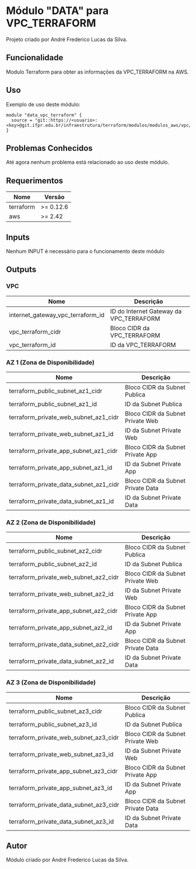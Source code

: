 # Módulo "DATA" para VPC_TERRAFORM

Projeto criado por André Frederico Lucas da Silva.

## Funcionalidade

Modulo Terraform para obter as informações da VPC_TERRAFORM na AWS.


## Uso

Exemplo de uso deste módulo:

```hcl
module "data_vpc_terraform" {
  source = "git::https://<usuario>:<key>@git.ifpr.edu.br/infraestrutura/terraform/modulos/modulos_aws/vpc/data_vpc_terraform.git"
}
```

## Problemas Conhecidos

Até agora nenhum problema está relacionado ao uso deste módulo.

<!-- BEGINNING OF PRE-COMMIT-TERRAFORM DOCS HOOK -->
## Requerimentos

| Nome | Versão |
|------|---------|
| terraform | >= 0.12.6 |
| aws | >= 2.42 |



## Inputs

Nenhum INPUT é necessário para o funcionamento deste módulo

## Outputs

### VPC

| Nome | Descrição |
|------|-------------|
| internet_gateway_vpc_terraform_id | ID do Internet Gateway da VPC_TERRAFORM |
| vpc_terraform_cidr                | Bloco CIDR da VPC_TERRAFORM             |
| vpc_terraform_id                  | ID da VPC_TERRAFORM                     |

### AZ 1 (Zona de Disponibilidade)

| Nome | Descrição |
|------|-------------|
| terraform_public_subnet_az1_cidr       | Bloco CIDR da Subnet Publica      |
| terraform_public_subnet_az1_id         | ID da Subnet Publica              |
| terraform_private_web_subnet_az1_cidr  | Bloco CIDR da Subnet Private Web  |
| terraform_private_web_subnet_az1_id    | ID da Subnet Private Web          |
| terraform_private_app_subnet_az1_cidr  | Bloco CIDR da Subnet Private App  |
| terraform_private_app_subnet_az1_id    | ID da Subnet Private App          |
| terraform_private_data_subnet_az1_cidr | Bloco CIDR da Subnet Private Data |
| terraform_private_data_subnet_az1_id   | ID da Subnet Private Data         |

### AZ 2 (Zona de Disponibilidade)

| Nome | Descrição |
|------|-------------|
| terraform_public_subnet_az2_cidr       | Bloco CIDR da Subnet Publica      |
| terraform_public_subnet_az2_id         | ID da Subnet Publica              |
| terraform_private_web_subnet_az2_cidr  | Bloco CIDR da Subnet Private Web  |
| terraform_private_web_subnet_az2_id    | ID da Subnet Private Web          |
| terraform_private_app_subnet_az2_cidr  | Bloco CIDR da Subnet Private App  |
| terraform_private_app_subnet_az2_id    | ID da Subnet Private App          |
| terraform_private_data_subnet_az2_cidr | Bloco CIDR da Subnet Private Data |
| terraform_private_data_subnet_az2_id   | ID da Subnet Private Data         |

### AZ 3 (Zona de Disponibilidade)

| Nome | Descrição |
|------|-------------|
| terraform_public_subnet_az3_cidr       | Bloco CIDR da Subnet Publica      |
| terraform_public_subnet_az3_id         | ID da Subnet Publica              |
| terraform_private_web_subnet_az3_cidr  | Bloco CIDR da Subnet Private Web  |
| terraform_private_web_subnet_az3_id    | ID da Subnet Private Web          |
| terraform_private_app_subnet_az3_cidr  | Bloco CIDR da Subnet Private App  |
| terraform_private_app_subnet_az3_id    | ID da Subnet Private App          |
| terraform_private_data_subnet_az3_cidr | Bloco CIDR da Subnet Private Data |
| terraform_private_data_subnet_az3_id   | ID da Subnet Private Data         |

<!-- END OF PRE-COMMIT-TERRAFORM DOCS HOOK -->

## Autor

Módulo criado por André Frederico Lucas da Silva.

